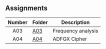 ## Assignments

| Number | Folder | Description |
| :----: | ------ | ----------- |
|A03|[A03](./A03/)|Frequency analysis|
|A04|[A04](./A04/)|ADFGX Cipher|